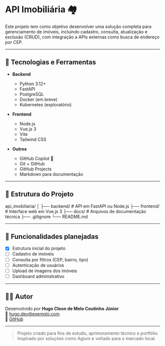 # API Imobiliária 🏘️

Este projeto tem como objetivo desenvolver uma solução completa para gerenciamento de imóveis, incluindo cadastro, consulta, atualização e exclusão (CRUD), com integração a APIs externas como busca de endereço por CEP.

---

## 🔧 Tecnologias e Ferramentas

- **Backend**
  - Python 3.12+
  - FastAPI
  - PostgreSQL
  - Docker (em breve)
  - Kubernetes (exploratório)

- **Frontend**
  - Node.js
  - Vue.js 3
  - Vite
  - Tailwind CSS

- **Outros**
  - GitHub Copilot 🤖
  - Git + GitHub
  - GitHub Projects
  - Markdown para documentação

---

## 📁 Estrutura do Projeto

api_imobiliaria/
│
├── backend/         # API em FastAPI ou Node.js
├── frontend/        # Interface web em Vue.js 3
├── docs/            # Arquivos de documentação técnica
├── .gitignore
└── README.md


---

## 📌 Funcionalidades planejadas

- [x] Estrutura inicial do projeto
- [ ] Cadastro de imóveis
- [ ] Consulta por filtros (CEP, bairro, tipo)
- [ ] Autenticação de usuários
- [ ] Upload de imagens dos imóveis
- [ ] Dashboard administrativo

---

## 👨‍💻 Autor

Desenvolvido por **Hugo Cleon de Melo Coutinho Júnior**  
📧 hugo.dev@exemplo.com  
🔗 [GitHub](https://github.com/HugoUpdev)

---

> Projeto criado para fins de estudo, aprimoramento técnico e portfólio.  
> Inspirado por soluções como Agium e voltado para o mercado local.

